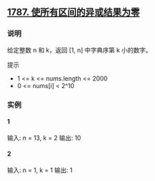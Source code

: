 ## [1787. 使所有区间的异或结果为零](https://leetcode-cn.com/problems/make-the-xor-of-all-segments-equal-to-zero/)

### 说明
给定整数 n 和 k，返回  [1, n] 中字典序第 k 小的数字。

提示
* 1 <= k <= nums.length <= 2000
* 0 <= nums[i] < 2^10

### 实例
#### 1
输入: n = 13, k = 2
输出: 10

#### 2
输入: n = 1, k = 1
输出: 1